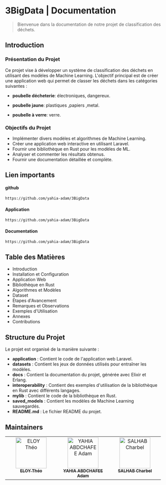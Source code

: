 # 3BigData | Documentation
> Bienvenue dans la documentation de notre projet de classification des déchets.     

## Introduction

### Présentation du Projet

Ce projet vise à développer un système de classification des déchets en utilisant des modèles de Machine Learning. L'objectif principal est de créer une application web qui permet de classer les déchets dans les catégories suivantes :

- **poubelle décheterie**: électroniques, dangereux.

- **poubelle jaune**: plastiques ,papiers ,metal.

- **poubelle à verre**: verre.

### Objectifs du Projet

- Implémenter divers modèles et algorithmes de Machine Learning.
- Créer une application web interactive en utilisant Laravel.
- Fournir une bibliothèque en Rust pour les modèles de ML.
- Analyser et commenter les résultats obtenus.
- Fournir une documentation détaillée et complète.

## Lien importants

#### github

  ```sh 
https://github.com/yahia-adam/3BigData
  ```
   
#### Application
  ```sh 
https://github.com/yahia-adam/3BigData
  ```

#### Documentation
  ```sh
https://github.com/yahia-adam/3BigData
  ```

## Table des Matières

- Introduction
- Installation et Configuration
- Application Web
- Bibliothèque en Rust
- Algorithmes et Modèles
- Dataset
- Étapes d'Avancement
- Remarques et Observations
- Exemples d'Utilisation
- Annexes
- Contributions

## Structure du Projet

Le projet est organisé de la manière suivante :

- **application** : Contient le code de l'application web Laravel.
- **datasets** : Contient les jeux de données utilisés pour entraîner les modèles.
- **docs** : Contient la documentation du projet, générée avec Elixir et Erlang.
- **interoperability** : Contient des exemples d'utilisation de la bibliothèque en Rust avec différents langages.
- **mylib** : Contient le code de la bibliothèque en Rust.
- **saved_models** : Contient les modèles de Machine Learning sauvegardés.
- **README.md** : Le fichier README du projet.

## Maintainers

<table>
  <tbody>
    <tr>
      <td align="center"  valign="top" width="14.28%"><a href="https://github.com/Zameloth"><img src="https://media.licdn.com/dms/image/D4E03AQExL3tC3WxXkg/profile-displayphoto-shrink_100_100/0/1667408220644?e=1721865600&v=beta&t=dHe2dKN3QfrtfJyPId5JK6qwUhYvP959D4q7Y5K8JDo" width="100px;" alt="ELOY Théo"/><br /><sub><b>ELOY Théo</b></sub></a>
      </td>
      <td align="center" valign="top" width="14.28%"><a href="https://github.com/yahia-adam"><img src="https://avatars.githubusercontent.com/u/91891487?v=4" width="100px;" alt="YAHIA ABDCHAFEE Adam"/><br /><sub><b>YAHIA ABDCHAFEE Adam</b></sub></a>
      </td>
      <td align="center" valign="top" width="14.28%"><a href="https://github.com/c-salhab"><img src="https://media.licdn.com/dms/image/D4D03AQEuVguSfYTj3A/profile-displayphoto-shrink_400_400/0/1706169892349?e=1721865600&v=beta&t=Xi70agrdlJYhV_pthwKJgos9qKYK_fHwvY6J7cFbloE" width="100px;" alt="SALHAB Charbel"/><br /><sub><b>SALHAB Charbel</b></sub></a>
      </td>
    </tr>
  </tbody>
</table>
